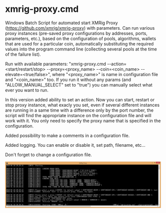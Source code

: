 # xmrig-proxy.cmd
Windows Batch Script for automated start XMRig Proxy (https://github.com/xmrig/xmrig-proxy) with parameters. Can run various proxy instances (pre-saved proxy configurations by addresses, ports, parameters, etc.), based on the configuration of pools, algorithms, wallets that are used for a particular coin, automatically substituting the required values into the program command line (collecting several pools at the time of the failure list).

Run with available parameters: "xmrig-proxy.cmd --action=<start/restart/stop> --proxy=<proxy_name> --coin=<coin_name> --elevate=<true/false>", where "<proxy_name>" is name in configuration file and "<coin_name>" too.
If you run it without any params (and "ALLOW_MANUAL_SELECT" set to "true") you can manually select what ever you want to run.

In this version added ability to set an action. Now you can start, restart or stop proxy instance, what exacly you set, even if several different instances are running in a same time with a difference only by the port number, the script will find the appropriate instance on the configuration file and will work with it. You only need to specify the proxy name that is specified in the configuration.

Added possibility to make a comments in a configuration file.

Added logging. You can enable or disable it, set path, filename, etc...

Don't forget to change a configuration file.

![xmrig-proxy.cmd](https://github.com/equuleus/XMRIG/raw/main/XMRIG-PROXY/screenshots/xmrig-proxy.cmd.png "xmrig-proxy.cmd")
